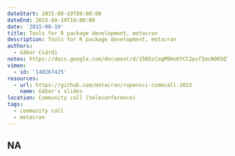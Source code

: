 ```yaml
---
dateStart: 2015-08-19T09:00:00
dateEnd: 2015-08-19T10:00:00
date: '2015-08-19'
title: Tools for R package development, metacran
description: Tools for R package development, metacran
authors:
  - Gábor Csárdi
notes: https://docs.google.com/document/d/15NSzCoqM9WsKYCC2pufImcN0R5QTw3yAvjSz_V35nQM/edit?usp=sharing
vimeo:
  - id: '140267425'
resources:
  - url: https://github.com/metacran/ropensci-commcall-2015
    name: Gábor's slides
location: Community call (teleconference)
tags:
  - community call
  - metacran
---
```

NA
---
